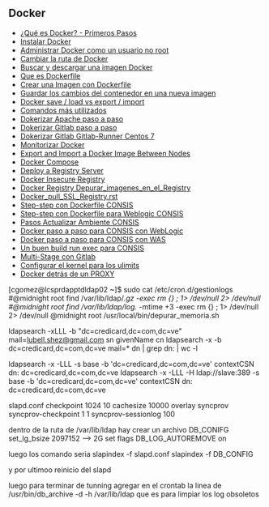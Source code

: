 ## Docker

* [¿Qué es Docker? - Primeros Pasos](guia/QueesDocker.rst)
* [Instalar Docker](guia/instalarDocker.rst)
* [Administrar Docker como un usuario no root](guia/usuarionoroot.rst)
* [Cambiar la ruta de Docker](guia/rutaDocker.rst)
* [Buscar y descargar una imagen Docker](guia/buscardescargarDocker.rst)
* [Que es Dockerfile](guia/QueesDockerfile.rst)
* [Crear una Imagen con Dockerfile](guia/Dockerfilesimple.rst)
* [Guardar los cambios del contenedor en una nueva imagen](guia/cambioscontenedornuevaimagen.rst)
* [Docker save / load vs export / import](guia/exportimportsaveload.rst)
* [Comandos más utilizados](guia/comandosmasutilizados.rst)
* [Dokerizar Apache paso a paso](guia/dockerizarapache.rst)
* [Dokerizar Gitlab paso a paso](guia/dockerizargitlab.rst)
* [Dokerizar Gitlab Gitlab-Runner Centos 7](guia/dockerizargitlabCentos7.rst)
* [Monitorizar Docker](guia/monitorizar.rst)
* [Export and Import a Docker Image Between Nodes](guia/Export_and_Import_a_Docker_Image_Between_Nodes.rst)
* [Docker Compose](guia/docker-compose.rst)
* [Deploy a Registry Server](guia/DeployRegistryServer.rst)
* [Docker Insecure Registry](guia/Docker_insecure_registry.rst)
* [Docker Registry Depurar_imagenes_en_el_Registry ](guia/Depurar_imagenes_en_el_Registry.rst)
* [Docker_pull_SSL_Registry.rst](guia/Docker_pull_SSL_Registry.rst)
* [Step-step con Dockerfile CONSIS](guia/Step_step_con_Dockerfile.rst)
* [Step-step con Dockerfile para Weblogic CONSIS](guia/Step_step_con_Dockerfile_para_Weblogic.rst)
* [Pasos Actualizar Ambiente CONSIS](guia/Pasos_Actualizar_Ambiente.rst)
* [Docker paso a paso para CONSIS con WebLogic](guia/Docker_paso_paso_CONSIS_WebLogic.rst)
* [Docker paso a paso para CONSIS con WAS](guia/Docker_paso_paso_CONSIS_WAS.rst)
* [Un buen build run exec para CONSIS](guia/build-run-exec.rst)
* [Multi-Stage con Gitlab](guia/Multi-Stage_with_Gitlab.rst)
* [Configurar el kernel para los ulimits](guia/ulimits.rst)
* [Docker detrás de un PROXY](guia/DOCKER-PROXY.rst)



[cgomez@lcsprdapptdldap02 ~]$ sudo cat /etc/cron.d/gestionlogs
#@midnight root find /var/lib/ldap/*.gz -exec rm {} \; 1> /dev/null 2> /dev/null
#@midnight root find /var/lib/ldap/log.* -mtime +3 -exec rm {} \; 1> /dev/null 2> /dev/null
@midnight root /usr/local/bin/depurar_memoria.sh


ldapsearch -xLLL -b "dc=credicard,dc=com,dc=ve" mail=lubell.shez@gmail.com  sn givenName cn
ldapsearch -x -b dc=credicard,dc=com,dc=ve mail=* dn | grep dn: | wc -l

ldapsearch -x -LLL -s base -b 'dc=credicard,dc=com,dc=ve' contextCSN dn: dc=credicard,dc=com,dc=ve
ldapsearch -x -LLL -H ldap://slave:389 -s base -b 'dc=credicard,dc=com,dc=ve' contextCSN dn: dc=credicard,dc=com,dc=ve

slapd.conf
checkpoint 1024 10
cachesize 10000
overlay syncprov
syncprov-checkpoint 1 1
syncprov-sessionlog 100

dentro de la ruta de /var/lib/ldap hay crear un archivo DB_CONIFG
set_lg_bsize 2097152 --> 2G
set flags DB_LOG_AUTOREMOVE on

luego los comando seria 
slapindex -f  slapd.conf
slapindex -f DB_CONFIG

y por ultimoo reinicio del slapd

luego para terminar de tunning agregar en el crontab la linea de /usr/bin/db_archive -d -h /var/lib/ldap
que es para limpiar los log obsoletos



